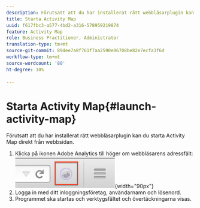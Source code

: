 ```yaml
---
description: Förutsatt att du har installerat rätt webbläsarplugin kan du starta Activity Map direkt från webbsidan.
title: Starta Activity Map
uuid: f617fbc3-a577-4bd2-a316-578959219874
feature: Activity Map
role: Business Practitioner, Administrator
translation-type: tm+mt
source-git-commit: 894ee7a8f761f7aa2590e06708be82e7ecfa3f6d
workflow-type: tm+mt
source-wordcount: '80'
ht-degree: 10%

---
```



# Starta Activity Map{#launch-activity-map}

Förutsatt att du har installerat rätt webbläsarplugin kan du starta Activity Map direkt från webbsidan.

1. Klicka på ikonen Adobe Analytics till höger om webbläsarens adressfält:\
   ![](assets/an_icon.png){width=&quot;90px&quot;}
1. Logga in med ditt inloggningsföretag, användarnamn och lösenord.
1. Programmet ska startas och verktygsfältet och övertäckningarna visas.

